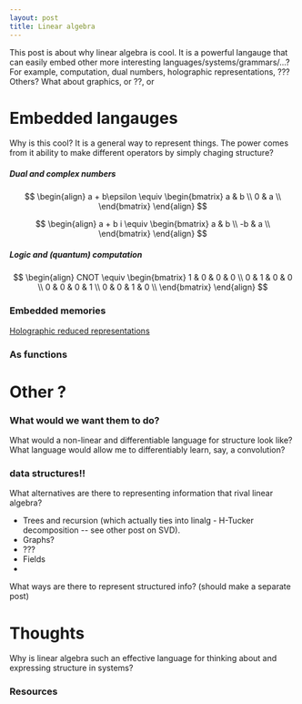 ```yaml
---
layout: post
title: Linear algebra
---
```



This post is about why linear algebra is cool. It is a powerful langauge that can easily embed other more interesting languages/systems/grammars/...? For example, computation, dual numbers, holographic representations, ???
Others? What about graphics, or ??, or 


# Embedded langauges

Why is this cool? It is a general way to represent things. The power comes from it ability to make different operators by simply chaging structure?

##### Dual and complex numbers

$$
\begin{align}
a + b\epsilon \equiv
\begin{bmatrix}
a & b \\
0 & a \\
\end{bmatrix}
\end{align}
$$

$$
\begin{align}
a + b i \equiv
\begin{bmatrix}
a & b \\
-b & a \\
\end{bmatrix}
\end{align}
$$

##### Logic and (quantum) computation


$$
\begin{align}
CNOT \equiv
\begin{bmatrix}
1 & 0 & 0 & 0 \\
0 & 1 & 0 & 0 \\
0 & 0 & 0 & 1 \\
0 & 0 & 1 & 0 \\
\end{bmatrix}
\end{align}
$$

### Embedded memories

[Holographic reduced representations](http://www2.fiit.stuba.sk/~kvasnicka/CognitiveScience/6.prednaska/plate.ieee95.pdf)


### As functions



# Other ?

### What would we want them to do?

What would a non-linear and differentiable language for structure look like? What language would allow me to differentiably learn, say, a convolution? 


### data structures!!

What alternatives are there to representing information that rival linear algebra? 
* Trees and recursion (which actually ties into linalg - H-Tucker decomposition -- see other post on SVD).
* Graphs?
* ???
* Fields
* 

What ways are there to represent structured info? (should make a separate post)


# Thoughts

Why is linear algebra such an effective language for thinking about and expressing structure in systems? 


### Resources 


